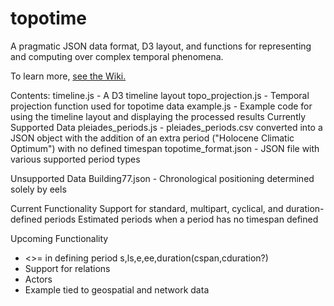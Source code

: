 topotime
========

A pragmatic JSON data format, D3 layout, and functions for representing and computing over complex temporal phenomena.

To learn more, [see the Wiki.](https://github.com/emeeks/topotime/wiki)

Contents:
timeline.js - A D3 timeline layout
topo_projection.js - Temporal projection function used for topotime data
example.js - Example code for using the timeline layout and displaying the processed results
Currently Supported Data
pleiades_periods.js - pleiades_periods.csv converted into a JSON object with the addition of an extra period ("Holocene Climatic Optimum") with no defined timespan
topotime_format.json - JSON file with various supported period types

Unsupported Data
Building77.json - Chronological positioning determined solely by eels

Current Functionality
Support for standard, multipart, cyclical, and duration-defined periods
Estimated periods when a period has no timespan defined

Upcoming Functionality
* <>= in defining period s,ls,e,ee,duration(cspan,cduration?)
* Support for relations
* Actors
* Example tied to geospatial and network data
